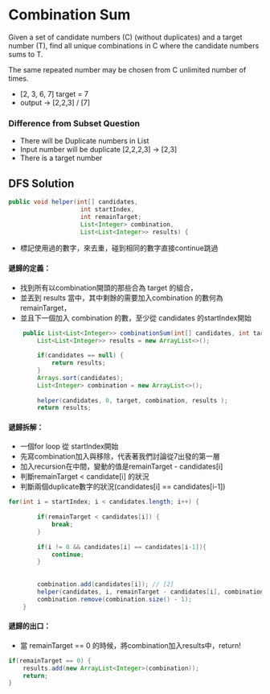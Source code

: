 # Combination Sum
Given a set of candidate numbers (C) (without duplicates) and a target number (T), find all unique combinations in C where the candidate numbers sums to T.

The same repeated number may be chosen from C unlimited number of times.

- [2, 3, 6, 7] target = 7
- output -> [2,2,3] / [7]

### Difference from Subset Question
- There will be Duplicate numbers in List
- Input number will be duplicate [2,2,2,3] -> [2,3]
- There is a target number

## DFS Solution

```java
public void helper(int[] candidates, 
                    int startIndex,
                    int remainTarget;
                    List<Integer> combination, 
                    List<List<Integer>> results) {
```
- 標記使用過的數字，來去重，碰到相同的數字直接continue跳過
#### 遞歸的定義：
- 找到所有以combination開頭的那些合為 target 的組合，
- 並丟到 results 當中，其中剩餘的需要加入combination 的數何為 remainTarget，
- 並且下一個加入 combination 的數，至少從 candidates 的startIndex開始
```java
    public List<List<Integer>> combinationSum(int[] candidates, int target) {
        List<List<Integer>> results = new ArrayList<>();
        
        if(candidates == null) {
            return results;
        }
        Arrays.sort(candidates);
        List<Integer> combination = new ArrayList<>();
        
        helper(candidates, 0, target, combination, results );
        return results;
```

#### 遞歸拆解：
- 一個for loop 從 startIndex開始
- 先寫combination加入與移除，代表著我們討論從7出發的第一層
- 加入recursion在中間，變動的值是remainTarget - candidates[i]
- 判斷remainTarget < candidate[i] 的狀況
- 判斷兩個duplicate數字的狀況(candidates[i] == candidates[i-1])
```java
for(int i = startIndex; i < candidates.length; i++) {
        
        if(remainTarget < candidates[i]) {
            break;
        }
        
        if(i != 0 && candidates[i] == candidates[i-1]){
            continue;
        }
        
        
        combination.add(candidates[i]); // [2]
        helper(candidates, i, remainTarget - candidates[i], combination, results);
        combination.remove(combination.size() - 1);
    }
```
#### 遞歸的出口：
- 當 remainTarget == 0 的時候，將combination加入results中，return!
```java
if(remainTarget == 0) {
    results.add(new ArrayList<Integer>(combination));
    return;
}
```